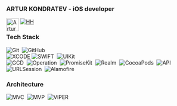 ### ARTUR KONDRATEV - iOS developer
[![HH](https://img.shields.io/badge/HH.ru-red?style=for-the-badge&logo=)](https://hh.ru/resume/4f35ee46ff09c853420039ed1f34636f7a5a65)
<a href="https://t.me/Artur_7">
  <img align="left" alt="Artur Telegram" width="34px" src="https://upload.wikimedia.org/wikipedia/commons/8/82/Telegram_logo.svg"/>
</a>
<br />

### Tech Stack
![Git](https://img.shields.io/badge/-Git-05122A?style=flat&logo=git)&nbsp;
![GitHub](https://img.shields.io/badge/-GitHub-05122A?style=flat&logo=github)&nbsp;
<br />
![XCODE](https://img.shields.io/badge/-Xcode-05122A?style=flat&logo=xcode&logoColor=0077b6)
![SWIFT](https://img.shields.io/badge/-Swift-05122A?style=flat&logo=swift)&nbsp;
![UIKit](https://img.shields.io/badge/-UIKit-05122A?style=flat&logo=uiki)&nbsp;
<br />
![GCD](https://img.shields.io/badge/-GCD-05122A?style=flat&logo=GCD)&nbsp;
![Operation](https://img.shields.io/badge/-Operation-05122A?style=flat&logo=Operation)&nbsp;
![PromiseKit](https://img.shields.io/badge/-PromiseKit-05122A?style=flat&logo=PromiseKit)&nbsp;
![Realm](https://img.shields.io/badge/-Realm-05122A?style=flat&logo=Realm)&nbsp;
![CocoaPods](https://img.shields.io/badge/-CocoaPods-05122A?style=flat&logo=CocoaPods)&nbsp;
![API](https://img.shields.io/badge/-API-05122A?style=flat&logo=API)&nbsp;
![URLSession](https://img.shields.io/badge/-URLSession-05122A?style=flat&logo=URLSession)&nbsp;
![Alamofire](https://img.shields.io/badge/-Alamofire-05122A?style=flat&logo=Alamofire)&nbsp;

### Architecture
![MVC](https://img.shields.io/badge/-MVC-05122A?style=flat&logo=MVC)&nbsp;
![MVP](https://img.shields.io/badge/-MVP-05122A?style=flat&logo=MVP)&nbsp;
![VIPER](https://img.shields.io/badge/-VIPER-05122A?style=flat&logo=VIPER)&nbsp;



<!--
**ArturKondratev/arturkondratev** is a ✨ _special_ ✨ repository because its `README.md` (this file) appears on your GitHub profile.

Here are some ideas to get you started:

- 🔭 I’m currently working on ...
- 🌱 I’m currently learning ...
- 👯 I’m looking to collaborate on ...
- 🤔 I’m looking for help with ...
- 💬 Ask me about ...
- 📫 How to reach me: ...
- 😄 Pronouns: ...
- ⚡ Fun fact: ...
-->
